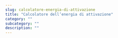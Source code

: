 ```yaml
---
slug: calcolatore-energia-di-attivazione
title: "Calcolatore dell’energia di attivazione"
category: ""
subcategory: ""
description: ""
---
```


